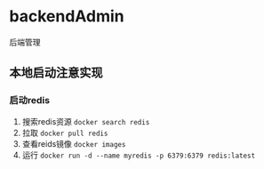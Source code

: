 # backendAdmin
后端管理


## 本地启动注意实现
### 启动redis
1. 搜索redis资源
    `docker search redis`
2. 拉取
    `docker pull redis`
3. 查看reids镜像
    `docker images`
4. 运行
    `docker run -d --name myredis -p 6379:6379 redis:latest`